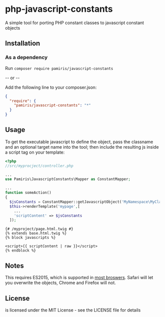 php-javascript-constants 
========================

A simple tool for porting PHP constant classes to javascript constant objects

Installation
--------------------

### As a dependency

Run `composer require pamiris/javascript-constants`

-- or --

Add the following line to your composer.json:

```json
{
  "require": {
    "pamiris/javascript-constants": "*"
  }
}
```

Usage
------------------
To get the executable javascript to define the object, pass the classname and an optional target name into the tool; then include the resulting js inside a script tag on your template:

```php
<?php
//src/myprocject/controller.php

...
use Pamiris\JavascriptConstants\Mapper as ConstantMapper;

...
function someAction()
{
  $jsConstants = ConstantMapper::getJavascriptObject('MyNamespace\MyClass');
  $this->renderTemplate('mypage',[
    ...
    'scriptContent' => $jsConstants
  ]);
```

```twig
{# /myproject/page.html.twig #}
{% extends base.html.twig %}
{% block javascripts %}

<script>{{ scriptContent | raw }}</script>
{% endblock %}
```

Notes
-------------------
This requires ES2015, which is supported in [most broswers](http://caniuse.com/#search=const). Safari will let you overwrite the objects, Chrome and Firefox will not.

License
--------------------
is licensed under the MIT License - see the LICENSE file for details
